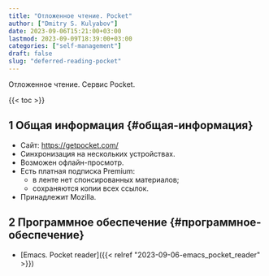 ```yaml
---
title: "Отложенное чтение. Pocket"
author: ["Dmitry S. Kulyabov"]
date: 2023-09-06T15:21:00+03:00
lastmod: 2023-09-09T18:39:00+03:00
categories: ["self-management"]
draft: false
slug: "deferred-reading-pocket"
---
```


Отложенное чтение. Сервис Pocket.

<!--more-->

{{< toc >}}


## <span class="section-num">1</span> Общая информация {#общая-информация}

-   Сайт: <https://getpocket.com/>
-   Синхронизация на нескольких устройствах.
-   Возможен офлайн-просмотр.
-   Есть платная подписка Premium:
    -   в ленте нет спонсированных материалов;
    -   сохраняются копии всех ссылок.
-   Принадлежит Mozilla.


## <span class="section-num">2</span> Программное обеспечение {#программное-обеспечение}

-   [Emacs. Pocket reader]({{< relref "2023-09-06-emacs_pocket_reader" >}})
